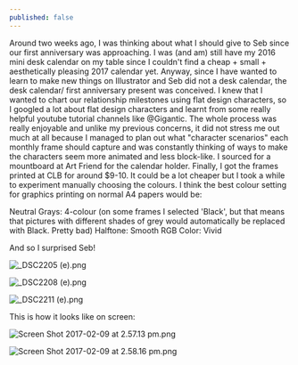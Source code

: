 ```yaml
---
published: false
---
```

Around two weeks ago, I was thinking about what I should give to Seb since our first anniversary was approaching. I was (and am) still have my 2016 mini desk calendar on my table since I couldn't find a cheap + small + aesthetically pleasing 2017 calendar yet. Anyway, since I have wanted to learn to make new things on Illustrator and Seb did not a desk calendar, the desk calendar/ first anniversary present was conceived. I knew that I wanted to chart our relationship milestones using flat design characters, so I googled a lot about flat design characters and learnt from some really helpful youtube tutorial channels like @Gigantic. The whole process was really enjoyable and unlike my previous concerns, it did not stress me out much at all because I managed to plan out what "character scenarios" each monthly frame should capture and was constantly thinking of ways to make the characters seem more animated and less block-like. I sourced for a mountboard at Art Friend for the calendar holder. Finally, I got the frames printed at CLB for around $9-10. It could be a lot cheaper but I took a while to experiment manually choosing the colours. I think the best colour setting for graphics printing on normal A4 papers would be:

Neutral Grays: 4-colour (on some frames I selected 'Black', but that means that pictures with different shades of grey would automatically be replaced with Black. Pretty bad)
Halftone: Smooth
RGB Color: Vivid

And so I surprised Seb!

![_DSC2205 (e).png]({{site.baseurl}}/img/_DSC2205%20(e).png)

![_DSC2208 (e).png]({{site.baseurl}}/img/_DSC2208%20(e).png)

![_DSC2211 (e).png]({{site.baseurl}}/img/_DSC2211%20(e).png)

This is how it looks like on screen:

![Screen Shot 2017-02-09 at 2.57.13 pm.png]({{site.baseurl}}/img/Screen%20Shot%202017-02-09%20at%202.57.13%20pm.png)

![Screen Shot 2017-02-09 at 2.58.16 pm.png]({{site.baseurl}}/img/Screen%20Shot%202017-02-09%20at%202.58.16%20pm.png)
